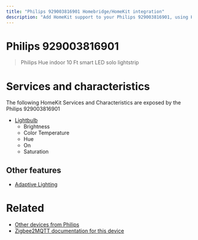 ```yaml
---
title: "Philips 929003816901 Homebridge/HomeKit integration"
description: "Add HomeKit support to your Philips 929003816901, using Homebridge, Zigbee2MQTT and homebridge-z2m."
---
```

<!---
This file has been GENERATED using src/docgen/docgen.ts
DO NOT EDIT THIS FILE MANUALLY!
-->
# Philips 929003816901
> Philips Hue indoor 10 Ft smart LED solo lightstrip


# Services and characteristics
The following HomeKit Services and Characteristics are exposed by
the Philips 929003816901

* [Lightbulb](../../light.md)
  * Brightness
  * Color Temperature
  * Hue
  * On
  * Saturation

## Other features
* [Adaptive Lighting](../../light.md)

# Related
* [Other devices from Philips](../index.md#philips)
* [Zigbee2MQTT documentation for this device](https://www.zigbee2mqtt.io/devices/929003816901.html)